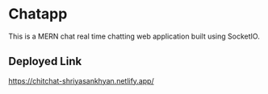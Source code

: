 # Chatapp
This is a MERN chat real time chatting web application built using SocketIO.
## Deployed Link 
https://chitchat-shriyasankhyan.netlify.app/
